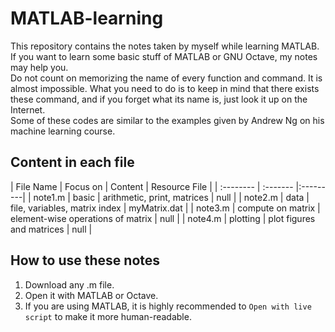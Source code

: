 # MATLAB-learning
This repository contains the notes taken by myself while learning MATLAB.  
If you want to learn some basic stuff of MATLAB or GNU Octave, my notes may help you.  
Do not count on memorizing the name of every function and command. It is almost impossible. What you need to do is to keep in mind that there exists these command, and if you forget what its name is, just look it up on the Internet.  
Some of these codes are similar to the examples given by Andrew Ng on his machine learning course.  

## Content in each file
| File Name | Focus on | Content | Resource File |
| :-------- | :------- |:---------|
| note1.m   | basic  | arithmetic, print, matrices | null |
| note2.m   | data   | file, variables, matrix index | myMatrix.dat |
| note3.m   | compute on matrix   | element-wise operations of matrix | null |
| note4.m  | plotting | plot figures and matrices | null |

## How to use these notes
1. Download any .m file.
2. Open it with MATLAB or Octave.
3. If you are using MATLAB, it is highly recommended to `Open with live script` to make it more human-readable.